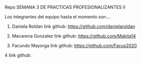  Repo
 SEMANA 3 DE PRACTICAS PROFESIONALIZANTES II

 Los integrantes del equipo hasta el momento son....

 1. Daniela Roldan
            link github: https://github.com/danielaroldan

 2. Macarena Gonzalez
            link github: https://github.com/Makita14

 3. Facundo Mayorga
            link github: https://github.com/Facus2020

 4 
            link github: